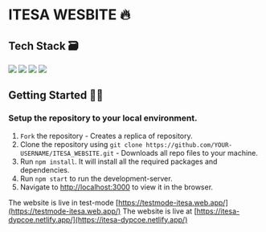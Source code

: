 # ITESA WESBITE 🔥

## Tech Stack 🗃

 <img src="https://img.shields.io/badge/-MongoDB-yellow?style=flat&logo=mongoDB"> <img src="https://img.shields.io/badge/-ExpressJS-grey?style=flat&logo=express&logoColor=white"> <img src="https://img.shields.io/badge/ReactJS%20-%2320232a.svg?logo=react" >   <img src="https://img.shields.io/badge/-NodeJS%20-%2320232a?style=flat&logo=node.js"> 

##  Getting Started 👨‍💻
### Setup the repository to your local environment.

1. `Fork` the repository  - Creates a replica of repository.
2. Clone the repository using `git clone https://github.com/YOUR-USERNAME/ITESA_WEBSITE.git`  - Downloads all repo files to your machine.
3. Run `npm install`. It will install all the required packages and dependencies.
4. Run `npm start` to run the development-server.
5. Navigate to [http://localhost:3000](http://localhost:3000) to view it in the browser.

The website is live in test-mode [https://testmode-itesa.web.app/](https://testmode-itesa.web.app/)
The website is live at [https://itesa-dypcoe.netlify.app/](https://itesa-dypcoe.netlify.app/)
